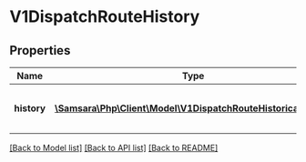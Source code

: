 # V1DispatchRouteHistory

## Properties
Name | Type | Description | Notes
------------ | ------------- | ------------- | -------------
**history** | [**\Samsara\Php\Client\Model\V1DispatchRouteHistoricalEntry[]**](V1DispatchRouteHistoricalEntry.md) | History of the route&#39;s state changes. | [optional] 

[[Back to Model list]](../README.md#documentation-for-models) [[Back to API list]](../README.md#documentation-for-api-endpoints) [[Back to README]](../README.md)


